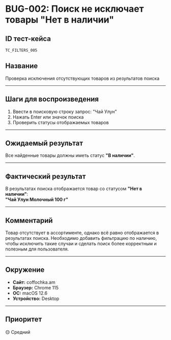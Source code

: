 # BUG-002: Поиск не исключает товары "Нет в наличии"

## ID тест-кейса
`TC_FILTERS_005`

## Название
Проверка исключения отсутствующих товаров из результатов поиска

---

## Шаги для воспроизведения
1. Ввести в поисковую строку запрос: "Чай Улун"
2. Нажать Enter или значок поиска
3. Проверить статусы отображаемых товаров

---

## Ожидаемый результат
Все найденные товары должны иметь статус **"В наличии"**.

---

## Фактический результат
В результатах поиска отображается товар со статусом **"Нет в наличии"**:  
**"Чай Улун Молочный 100 г"**

---

## Комментарий
Товар отсутствует в ассортименте, однако всё равно отображается в результатах поиска. 
Необходимо добавить фильтрацию по наличию, чтобы исключить такие случаи и сделать поиск более корректным и полезным для пользователя.

---

## Окружение
- **Сайт:** coffochka.am  
- **Браузер:** Chrome 115  
- **ОС:** macOS 12.6  
- **Устройство:** Desktop

---

## Приоритет
🟡 Средний
